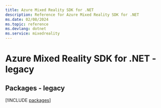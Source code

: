 ```yaml
---
title: Azure Mixed Reality SDK for .NET
description: Reference for Azure Mixed Reality SDK for .NET
ms.date: 02/08/2024
ms.topic: reference
ms.devlang: dotnet
ms.service: mixedreality
---
```

# Azure Mixed Reality SDK for .NET - legacy
## Packages - legacy
[!INCLUDE [packages](mixed-reality-index.md)]